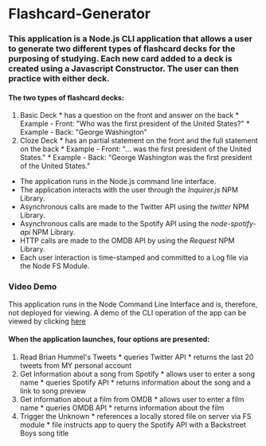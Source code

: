 # Flashcard-Generator

### This application is a Node.js CLI application that allows a user to generate two different types of flashcard decks for the purposing of studying. Each new card added to a deck is created using a Javascript Constructor. The user can then practice with either deck.

#### The two types of flashcard decks:
  1. Basic Deck 
    * has a question on the front and answer on the back
    * Example - Front: "Who was the first president of the United States?"
    * Example - Back: "George Washington"
  2. Cloze Deck
    * has an partial statement on the front and the full statement on the back
    * Example - Front: "... was the first president of the United States."
    * Example - Back: "George Washington was the first president of the United States."



* The application runs in the Node.js command line interface.
* The application interacts with the user through the *Inquirer.js* NPM Library.
* Asynchronous calls are made to the Twitter API using the *twitter* NPM Library.
* Asynchronous calls are made to the Spotify API using the *node-spotify-api* NPM Library.
* HTTP calls are made to the OMDB API by using the *Request* NPM Library.
* Each user interaction is time-stamped and committed to a Log file via the Node FS Module.

### Video Demo
This application runs in the Node Command Line Interface and is, therefore, not deployed for viewing.   A demo of the CLI operation of the app can be viewed by clicking [here](https://youtu.be/ABwL3nfFjuk)


#### When the application launches, four options are presented:
  1. Read Brian Hummel's Tweets
    * queries Twitter API
    * returns the last 20 tweets from MY personal account
  2. Get Information about a song from Spotify
    * allows user to enter a song name
    * queries Spotify API
    * returns information about the song and a link to song preview
  3. Get information about a film from OMDB
    * allows user to enter a film name
    * queries OMDB API
    * returns information about the film
  4. Trigger the Unknown
    * references a locally stored file on server via FS module
    * file instructs app to query the Spotify API with a Backstreet Boys song title


